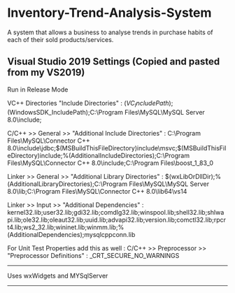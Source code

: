 # Inventory-Trend-Analysis-System
A system that allows a business to analyse trends in purchase habits of each of their sold products/services.

Visual Studio 2019 Settings (Copied and pasted from my VS2019)
---------------------------------------------------------------------------------

Run in Release Mode

VC++ Directories "Include Directories" :
$(VC_IncludePath);$(WindowsSDK_IncludePath);C:\Program Files\MySQL\MySQL Server 8.0\include;

C/C++ >> General >> "Additional Include Directories" :
C:\Program Files\MySQL\Connector C++ 8.0\include\jdbc;$(MSBuildThisFileDirectory)include\msvc;$(MSBuildThisFileDirectory)include;%(AdditionalIncludeDirectories);C:\Program Files\MySQL\Connector C++ 8.0\include;C:\Program Files\boost_1_83_0

Linker >> General >> "Additional Library Directories" :
$(wxLibOrDllDir);%(AdditionalLibraryDirectories);C:\Program Files\MySQL\MySQL Server 8.0\lib;C:\Program Files\MySQL\Connector C++ 8.0\lib64\vs14

Linker >> Input >> "Additional Dependencies" :
kernel32.lib;user32.lib;gdi32.lib;comdlg32.lib;winspool.lib;shell32.lib;shlwapi.lib;ole32.lib;oleaut32.lib;uuid.lib;advapi32.lib;version.lib;comctl32.lib;rpcrt4.lib;ws2_32.lib;wininet.lib;winmm.lib;%(AdditionalDependencies);mysqlcppconn.lib


For Unit Test Properties add this as well :
C/C++ >> Preprocessor >> "Preprocessor Definitions" :
_CRT_SECURE_NO_WARNINGS

---------------------------------------------------------------------------------

Uses wxWidgets and MYSqlServer

---------------------------------------------------------------------------------
